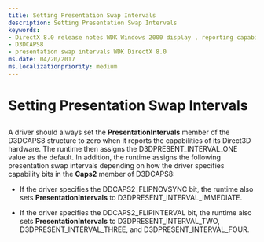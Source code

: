 ```yaml
---
title: Setting Presentation Swap Intervals
description: Setting Presentation Swap Intervals
keywords:
- DirectX 8.0 release notes WDK Windows 2000 display , reporting capabilities
- D3DCAPS8
- presentation swap intervals WDK DirectX 8.0
ms.date: 04/20/2017
ms.localizationpriority: medium
---
```


# Setting Presentation Swap Intervals


## <span id="ddk_setting_presentation_swap_intervals_gg"></span><span id="DDK_SETTING_PRESENTATION_SWAP_INTERVALS_GG"></span>


A driver should always set the **PresentationIntervals** member of the D3DCAPS8 structure to zero when it reports the capabilities of its Direct3D hardware. The runtime then assigns the D3DPRESENT\_INTERVAL\_ONE value as the default. In addition, the runtime assigns the following presentation swap intervals depending on how the driver specifies capability bits in the **Caps2** member of D3DCAPS8:

-   If the driver specifies the DDCAPS2\_FLIPNOVSYNC bit, the runtime also sets **PresentationIntervals** to D3DPRESENT\_INTERVAL\_IMMEDIATE.

-   If the driver specifies the DDCAPS2\_FLIPINTERVAL bit, the runtime also sets **PresentationIntervals** to D3DPRESENT\_INTERVAL\_TWO, D3DPRESENT\_INTERVAL\_THREE, and D3DPRESENT\_INTERVAL\_FOUR.

 

 





